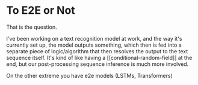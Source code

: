 # To E2E or Not

That is the question.

I've been working on a text recognition model at work, and the way it's currently set up, the model outputs something, which then is fed into a separate piece of logic/algorithm that then resolves the output to the text sequence itself. It's kind of like having a [[conditional-random-field]] at the end, but our post-processing sequence inference is much more involved.

On the other extreme you have e2e models (LSTMs, Transformers)